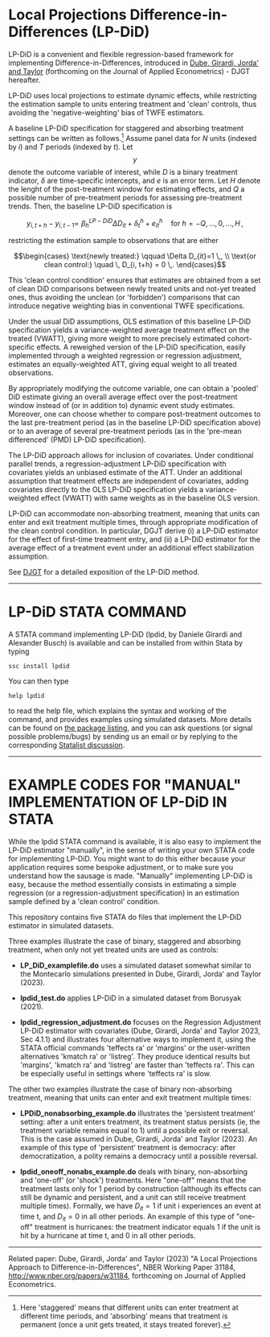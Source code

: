# Local Projections Difference-in-Differences (LP-DiD)

LP-DiD is a convenient and flexible regression-based framework for implementing Difference-in-Differences, introduced in <a href="https://www.nber.org/papers/w31184" target="_blank" rel="noopener noreferrer">Dube, Girardi, Jorda' and Taylor</a> (forthcoming on the Journal of Applied Econometrics) - DJGT hereafter.

LP-DiD uses local projections to estimate dynamic effects, while restricting the estimation sample to units entering treatment and 'clean' controls, thus avoiding the 'negative-weighting' bias of TWFE estimators. 

A baseline LP-DiD specification for staggered and absorbing treatment settings can be written as follows.[^1] Assume panel data for $N$ units (indexed by $i$) and $T$ periods (indexed by $t$). Let $$y$$ denote the outcome variable of interest, while $D$ is a binary treatment indicator, $\delta$ are time-specific intercepts, and $e$ is an error term. Let $H$ denote the lenght of the post-treatment window for estimating effects, and $Q$ a possible number of pre-treatment periods for assessing pre-treatment trends. Then, the baseline LP-DiD specification is

```math
y_{i,t+h} - y_{i,t-1} 
 = \,\,\beta^{LP-DiD}_h \Delta D_{it} + \delta^h_t + e^h_{it} \quad \text{for } h = -Q, ..., 0, ..., H\,,
```

restricting the estimation sample to observations that are either
```math
\begin{cases}
\text{newly treated:} \qquad \Delta D_{it}=1 \,, \\
\text{or clean control:} \quad \, D_{i, t+h} = 0 \,.

\end{cases}
```

This 'clean control condition' ensures that estimates are obtained from a set of clean DiD comparisons between newly treated units and not-yet treated ones, thus avoiding the unclean (or 'forbidden') comparisons that can introduce negative weighting bias in conventional TWFE specifications.

Under the usual DiD assumptions, OLS estimation of this baseline LP-DiD specification yields a variance-weighted average treatment effect on the treated (VWATT), giving more weight to more precisely estimated cohort-specific effects. A reweighed version of the LP-DiD specification, easily implemented through a weighted regression or regression adjustment, estimates an equally-weighted ATT, giving equal weight to all treated observations.  

By appropriately modifying the outcome variable, one can obtain a 'pooled' DiD estimate giving an overall average effect over the post-treatment window instead of (or in addition to) dynamic event study estimates. Moreover, one can choose whether to compare post-treatment outcomes to the last pre-treatment period (as in the baseline LP-DiD specification above) or to an average of several pre-treatment periods (as in the 'pre-mean differenced' (PMD) LP-DiD specification).

The LP-DiD approach allows for inclusion of covariates. Under conditional parallel trends, a regression-adjustment LP-DiD specification with covariates yields an unbiased estimate of the ATT. Under an additional assumption that treatment effects are independent of covariates, adding covariates directly to the OLS LP-DiD specification yields a variance-weighted effect (VWATT) with same weights as in the baseline OLS version.

LP-DiD can accommodate non-absorbing treatment, meaning that units can enter and exit treatment multiple times, through appropriate modification of the clean control condition. In particular, DGJT derive (i) a LP-DiD estimator for the effect of first-time treatment entry, and (ii) a LP-DiD estimator for the average effect of a treatment event under an additional effect stabilization assumption.

See <a href="https://www.nber.org/papers/w31184" target="_blank" rel="noopener noreferrer">DJGT</a> for a detailed exposition of the LP-DiD method.

[^1]: Here 'staggered' means that different units can enter treatment at different time periods, and 'absorbing' means that treatment is permanent (once a unit gets treated, it stays treated forever).

***

# LP-DiD STATA COMMAND

A STATA command implementing LP-DiD (lpdid, by Daniele Girardi and Alexander Busch) is available and can be installed from within Stata by typing 
```
ssc install lpdid 
```
You can then type 
```
help lpdid 
```
to read the help file, which explains the syntax and working of the command, and provides examples using simulated datasets. More details can be found on <a href="https://econpapers.repec.org/software/bocbocode/S459273.htm" target="_blank" rel="noopener noreferrer">the package listing</a>, and you can ask questions (or signal possible problems/bugs) by sending us an email or by replying to the corresponding <a href="https://www.statalist.org/forums/forum/general-stata-discussion/general/1736005-lpdid-new-module-implementing-local-projections-difference-in-differences" target="_blank" rel="noopener noreferrer">Statalist discussion</a>.

***

# EXAMPLE CODES FOR "MANUAL" IMPLEMENTATION OF LP-DiD IN STATA

While the lpdid STATA command is available, it is also easy to implement the LP-DiD estimator "manually", in the sense of writing your own STATA code for implementing LP-DiD. You might want to do this either because your application requires some bespoke adjustment, or to make sure you understand how the sausage is made. "Manually" implementing LP-DiD is easy, because the method essentially consists in estimating a simple regression (or a regression-adjustment specification) in an estimation sample defined by a 'clean control' condition.

This repository contains five STATA do files that implement the LP-DiD estimator in simulated datasets. 

Three examples illustrate the case of binary, staggered and absorbing treatment, when only not yet treated units are used as controls:

- **LP_DiD_examplefile.do** uses a simulated dataset somewhat similar to the Montecarlo simulations presented in Dube, Girardi, Jorda' and Taylor (2023). 

- **lpdid_test.do** applies LP-DiD in a simulated dataset from Borusyak (2021).

- **lpdid_regression_adjustment.do** focuses on the Regression Adjustment LP-DiD estimator with covariates (Dube, Girardi, Jorda' and Taylor 2023, Sec 4.1.1) and illustrates four alternative ways to implement it, using the STATA official commands 'teffects ra' or 'margins' or the user-written alternatives 'kmatch ra' or 'listreg'. They produce identical results but 'margins', 'kmatch ra' and 'listreg' are faster than 'teffects ra'. This can be especially useful in settings where 'teffects ra' is slow.

The other two examples illustrate the case of binary non-absorbing treatment, meaning that units can enter and exit treatment multiple times:

- **LPDiD_nonabsorbing_example.do** illustrates the 'persistent treatment' setting:  after a unit enters treatment, its treatment status persists (ie, the treatment variable remains equal to 1) until a possible exit or reversal. This is the case assumed in Dube, Girardi, Jorda' and Taylor (2023).  An example of this type of 'persistent' treatment is democracy:  after democratization, a polity remains a democracy until a possible reversal. 

- **lpdid_oneoff_nonabs_example.do** deals with binary, non-absorbing and 'one-off' (or 'shock') treatments. Here "one-off" means that the treatment lasts only for 1 period by construction (although its effects can still be dynamic and persistent, and a unit can still receive treatment multiple times). Formally, we have $D_{it}=1$ if unit i experiences an event at time t, and $D_{it}=0$ in all other periods. An example of this type of "one-off" treatment is hurricanes: the treatment indicator equals 1 if the unit is hit by a hurricane at time t, and 0 in all other periods.

***

Related paper: 
Dube, Girardi, Jorda' and Taylor (2023) "A Local Projections Approach to Difference-in-Differences", NBER Working Paper 31184, http://www.nber.org/papers/w31184, forthcoming on Journal of Applied Econometrics.
